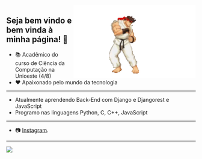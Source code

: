 <img src = "readmeGit.gif" width = "325px" align = "right">

## Seja bem vindo e bem vinda à minha página! 👋

- 📚 Acadêmico do curso de Ciência da Computação na Unioeste (4/8)
- ❤️ Apaixonado pelo mundo da tecnologia

---
- Atualmente aprendendo Back-End com Django e Djangorest e JavaScript
- Programo nas linguagens Python, C, C++, JavaScript
---
- 📷 [Instagram](https://www.instagram.com/arthur.angelo/).
---
<div align = "left">
<img height = "150em" src="https://github-readme-stats.vercel.app/api/top-langs/?username=Noturn1&show_icons=true&theme=algolia&count_private=true"/>
